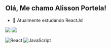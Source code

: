 ## Olá, Me chamo Alisson Portela!
- 🌱 Atualmente estudando ReactJs! 

<div>

<img widht="45%" src="https://github-readme-stats.vercel.app/api?username=alissondevport&show_icons=true&theme=radical&include_all_commits=true&count_private=true"/>
<img widht="45%" src="https://github-readme-stats.vercel.app/api/top-langs/?username=alissondevport&layout=compact&langs_count-16&theme=radical"/>

</div>

![React](https://img.shields.io/badge/react-%2320232a.svg?style=for-the-badge&logo=react&logoColor=%2361DAFB) ![JavaScript](https://img.shields.io/badge/javascript-%23323330.svg?style=for-the-badge&logo=javascript&logoColor=%23F7DF1E)

